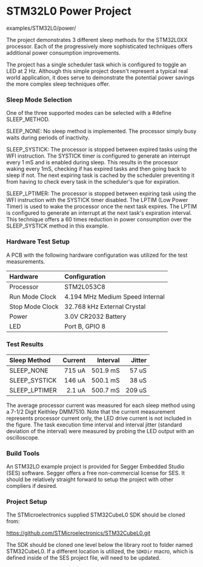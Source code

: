 # STM32L0 Power Project 

examples/STM32L0/power/

The project demonstrates 3 different sleep methods for the STM32L0XX 
processor. Each of the progressively more sophisticated techniques 
offers additional power consumption improvements.  

The project has a single scheduler task which is configured to toggle an LED 
at 2 Hz.  Although this simple project doesn't represent a typical real world
application, it does serve to demonstrate the potential power savings the
more complex sleep techniques offer.
    
### Sleep Mode Selection

One of the three supported modes can be selected with a #define SLEEP_METHOD.

SLEEP_NONE:  No sleep method is implemented. The processor simply busy waits 
during periods of inactivity.

SLEEP_SYSTICK:  The processor is stopped between expired tasks using the WFI 
instruction.  The SYSTICK timer is configured to generate an interrupt every 
1 mS and is enabled during sleep. This results in the processor waking every 
1mS, checking if has expired tasks and then going back to sleep if not.   The 
next expiring task is cached by the scheduler preventing it from having to 
check every task in the scheduler's que for expiration.

SLEEP_LPTIMER: The processor is stopped between expiring task using the WFI 
instruction with the SYSTICK timer disabled.   The LPTIM (Low Power Timer) is 
used to wake the processor once the next task expires.  The LPTIM is configured 
to generate an interrupt at the next task's expiration interval.    This 
technique offers a 60 times reduction in power consumption over the 
SLEEP_SYSTICK method in this example.

### Hardware Test Setup

A PCB with the following hardware configuration was utilized for the test 
measurements.

| Hardware        | Configuration                   |
| :----           | :----                           |
| Processor       | STM2L053C8                      |
| Run Mode Clock  | 4.194 MHz Medium Speed Internal |
| Stop Mode Clock | 32.768 kHz External Crystal     |
| Power           | 3.0V CR2032 Battery             |
| LED             | Port B, GPIO 8                  |

### Test Results

| Sleep Method   | Current | Interval | Jitter |
| :----          | ----:   | ----:    | ----:  |  
| SLEEP_NONE     | 715 uA  | 501.9 mS | 57 uS  |
| SLEEP_SYSTICK  | 146 uA  | 500.1 mS | 38 uS  | 
| SLEEP_LPTIMER  | 2.1 uA  | 500.7 mS | 209 uS |

The average processor current was measured for each sleep method using a 
7-1/2 Digit Keithley DMM7510.  Note that the current measurement represents 
processor current only, the LED drive current is not included in the 
figure.  The task execution time interval and interval jitter (standard 
deviation of the interval) were measured by probing the LED output with an 
oscilloscope. 


### Build Tools

An STM32LO example project is provided for Segger Embedded Studio (SES) 
software.  Segger offers a free non-commercial license for SES. It should be 
relatively straight forward to setup the project with other compliers if 
desired.

### Project Setup

The STMicroelectronics supplied STM32CubeL0 SDK should be cloned from:

https://github.com/STMicroelectronics/STM32CubeL0.git

The SDK should be cloned one level below the library root to folder named 
STM32CubeL0.  If a different location is utilized, the `SDKDir` macro, which 
is defined inside of the SES project file, will need to be updated. 


